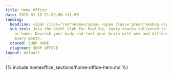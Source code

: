 ```yaml
---
title: Home Office
date: 2019-01-15 21:02:00 +11:00
landing:
  headline: <span class="red">Home</span> <span class="green">&nbsp;<span class="or">or</span>&nbsp;Office</span>
  sub text: Join the Gnibl Club for healthy, tasty snacks delivered to your office
    or home. Nourish your body and fuel your brain with new and different snacks delivered
    every month.
  ctared: SHOP HOME
  ctagreen: SHOP OFFICE
layout: default
---
```


<main>
{% include homeoffice_sections/home-office-hero.md %}
</main>
